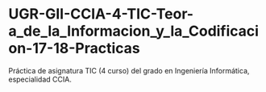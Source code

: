 # UGR-GII-CCIA-4-TIC-Teor-a_de_la_Informacion_y_la_Codificacion-17-18-Practicas
Práctica de asignatura TIC (4 curso) del grado en Ingeniería Informática, especialidad CCIA.
